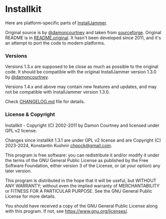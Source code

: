 Installkit
========================

Here are platform-specific parts of [InstallJammer](https://github.com/chpock/installjammer).

Original source is by [@damoncourtney](https://github.com/damoncourtney) and taken from [sourceforge](https://sourceforge.net/projects/installjammer/).
Original README is in [README.original](README.original).
It hasn't been developed since 2011, and it's an attempt to port the code to modern platforms.

### Versions ###

Versions 1.3.x are supposed to be close as much as possible to the original code.
It should be compatible with the original InstallJammer version 1.3.0 by [@damoncourtney](https://github.com/damoncourtney).

Versions 1.4.x and above may contain new features and updates, and may not be compatible with InstallJammer version 1.3.0.

Check [CHANGELOG.md](CHANGELOG.md) file for details.

### License & Copyright ###

Installkit - Copyright (C) 2002-2011 by Damon Courtney and licensed under GPL v2 license.

Changes since installkit 1.3.1 are under GPL v2 license and are
Copyright (C) 2023-2024, Konstantin Kushnir <chpock@gmail.com>.

This program is free software: you can redistribute it and/or modify it under the terms of the GNU General Public License as published by the Free Software Foundation, either version 3 of the License, or (at your option) any later version.

This program is distributed in the hope that it will be useful, but WITHOUT ANY WARRANTY; without even the implied warranty of MERCHANTABILITY or FITNESS FOR A PARTICULAR PURPOSE. See the GNU General Public License for more details.

You should have received a copy of the GNU General Public License along with this program. If not, see <https://www.gnu.org/licenses/>.

